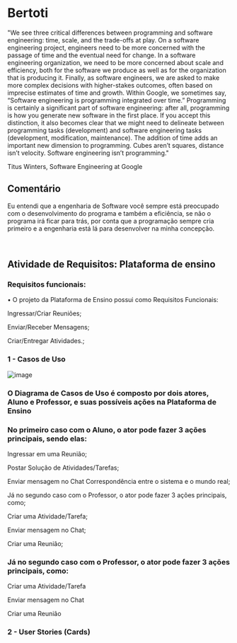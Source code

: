 # Bertoti

<p> "We see three critical differences between programming and software engineering: time, scale, and the trade-offs at play. On a software engineering project, engineers need to be more concerned with the passage of time and the eventual need for change. In a software engineering organization, we need to be more concerned about scale and efficiency, both for the software we produce as well as for the organization that is producing it. Finally, as software engineers, we are asked to make more complex decisions with higher-stakes outcomes, often based on imprecise estimates of time and growth. Within Google, we sometimes say, “Software engineering is programming integrated over time.” Programming is certainly a significant part of software engineering: after all, programming is how you generate new software in the first place. If you accept this distinction, it also becomes clear that we might need to delineate between programming tasks (development) and software engineering tasks (development, modification, maintenance). The addition of time adds an important new dimension to programming. Cubes aren’t squares, distance isn’t velocity. Software engineering isn’t programming." 


Titus Winters, Software Engineering at Google </p>

<h2> Comentário </h2>

<p> Eu entendi que a engenharia de Software você sempre está preocupado com o desenvolvimento do programa e também a eficiência, se não o programa irá ficar para trás, por conta que a programação sempre cria primeiro e a engenharia está lá para desenvolver na minha concepção.</p>

<br>

<h2> Atividade de Requisitos: Plataforma de ensino </h2>

<h3> Requisitos funcionais: </h3>

<p> • O projeto da Plataforma de Ensino possui como Requisitos Funcionais:<br/> </p>
<p> Ingressar/Criar Reuniões;<br/> </p>
<p> Enviar/Receber Mensagens;<br/> </p>
<p> Criar/Entregar Atividades.;<br/> </p>
    
<h3> 1 - Casos de Uso </h3>

![image](https://user-images.githubusercontent.com/102488914/203879148-48bfc6fd-95af-44d1-b7cf-fa1f4e441b8e.png)
    
<h3> O Diagrama de Casos de Uso é composto por dois atores, Aluno e Professor, e suas possíveis ações na Plataforma de Ensino </h3>

<h3> No primeiro caso com o Aluno, o ator pode fazer 3 ações principais, sendo elas: </h3>

<p> Ingressar em uma Reunião; <br/> </p>
<p> Postar Solução de Atividades/Tarefas; <br/> </p>
<p> Enviar mensagem no Chat Correspondência entre o sistema e o mundo real; <br/> </p>
<p> Já no segundo caso com o Professor, o ator pode fazer 3 ações principais, como; <br/> </p>
<p> Criar uma Atividade/Tarefa; <br/> </p>
<p> Enviar mensagem no Chat; <br/> </p>
<p> Criar uma Reunião; <br/> </p>
    
<h3> Já no segundo caso com o Professor, o ator pode fazer 3 ações principais, como: </h3>

<p> Criar uma Atividade/Tarefa <br/> </p>
<p> Enviar mensagem no Chat <br/> </p>
<p> Criar uma Reunião <br/> </p>

<h3> 2 - User Stories (Cards) </h3>
